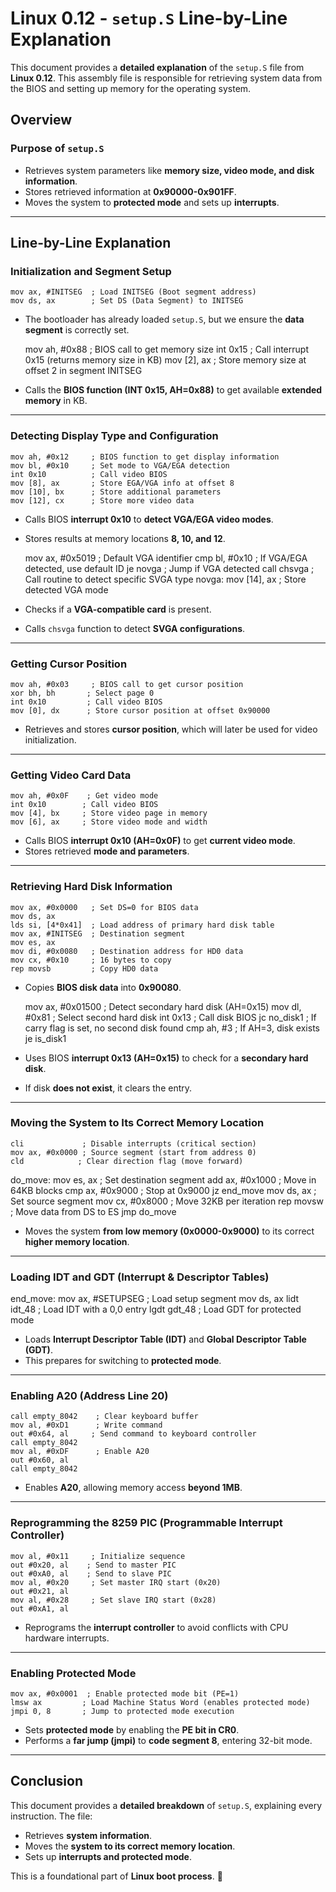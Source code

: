# Linux 0.12 - `setup.S` Line-by-Line Explanation

This document provides a **detailed explanation** of the `setup.S` file from **Linux 0.12**. This assembly file is responsible for retrieving system data from the BIOS and setting up memory for the operating system.

## Overview

### **Purpose of `setup.S`**
- Retrieves system parameters like **memory size, video mode, and disk information**.
- Stores retrieved information at **0x90000-0x901FF**.
- Moves the system to **protected mode** and sets up **interrupts**.

---

## Line-by-Line Explanation

### **Initialization and Segment Setup**

    mov ax, #INITSEG  ; Load INITSEG (Boot segment address)
    mov ds, ax        ; Set DS (Data Segment) to INITSEG

- The bootloader has already loaded `setup.S`, but we ensure the **data segment** is correctly set.


    mov ah, #0x88     ; BIOS call to get memory size
    int 0x15         ; Call interrupt 0x15 (returns memory size in KB)
    mov [2], ax      ; Store memory size at offset 2 in segment INITSEG

- Calls the **BIOS function (INT 0x15, AH=0x88)** to get available **extended memory** in KB.

---

### **Detecting Display Type and Configuration**

    mov ah, #0x12     ; BIOS function to get display information
    mov bl, #0x10     ; Set mode to VGA/EGA detection
    int 0x10          ; Call video BIOS
    mov [8], ax       ; Store EGA/VGA info at offset 8
    mov [10], bx      ; Store additional parameters
    mov [12], cx      ; Store more video data

- Calls BIOS **interrupt 0x10** to **detect VGA/EGA video modes**.
- Stores results at memory locations **8, 10, and 12**.


    mov ax, #0x5019   ; Default VGA identifier
    cmp bl, #0x10     ; If VGA/EGA detected, use default ID
    je novga          ; Jump if VGA detected
    call chsvga       ; Call routine to detect specific SVGA type
novga:
    mov [14], ax      ; Store detected VGA mode

- Checks if a **VGA-compatible card** is present.
- Calls `chsvga` function to detect **SVGA configurations**.

---

### **Getting Cursor Position**

    mov ah, #0x03     ; BIOS call to get cursor position
    xor bh, bh       ; Select page 0
    int 0x10         ; Call video BIOS
    mov [0], dx      ; Store cursor position at offset 0x90000

- Retrieves and stores **cursor position**, which will later be used for video initialization.

---

### **Getting Video Card Data**

    mov ah, #0x0F    ; Get video mode
    int 0x10        ; Call video BIOS
    mov [4], bx     ; Store video page in memory
    mov [6], ax     ; Store video mode and width

- Calls BIOS **interrupt 0x10 (AH=0x0F)** to get **current video mode**.
- Stores retrieved **mode and parameters**.

---

### **Retrieving Hard Disk Information**

    mov ax, #0x0000   ; Set DS=0 for BIOS data
    mov ds, ax
    lds si, [4*0x41]  ; Load address of primary hard disk table
    mov ax, #INITSEG  ; Destination segment
    mov es, ax
    mov di, #0x0080   ; Destination address for HD0 data
    mov cx, #0x10     ; 16 bytes to copy
    rep movsb         ; Copy HD0 data

- Copies **BIOS disk data** into **0x90080**.


    mov ax, #0x01500  ; Detect secondary hard disk (AH=0x15)
    mov dl, #0x81     ; Select second hard disk
    int 0x13         ; Call disk BIOS
    jc no_disk1      ; If carry flag is set, no second disk found
    cmp ah, #3       ; If AH=3, disk exists
    je is_disk1

- Uses BIOS **interrupt 0x13 (AH=0x15)** to check for a **secondary hard disk**.
- If disk **does not exist**, it clears the entry.

---

### **Moving the System to Its Correct Memory Location**

    cli             ; Disable interrupts (critical section)
    mov ax, #0x0000 ; Source segment (start from address 0)
    cld            ; Clear direction flag (move forward)
do_move:
    mov es, ax     ; Set destination segment
    add ax, #0x1000 ; Move in 64KB blocks
    cmp ax, #0x9000 ; Stop at 0x9000
    jz end_move
    mov ds, ax     ; Set source segment
    mov cx, #0x8000 ; Move 32KB per iteration
    rep movsw      ; Move data from DS to ES
    jmp do_move

- Moves the system **from low memory (0x0000-0x9000)** to its correct **higher memory location**.

---

### **Loading IDT and GDT (Interrupt & Descriptor Tables)**

end_move:
    mov ax, #SETUPSEG  ; Load setup segment
    mov ds, ax
    lidt idt_48       ; Load IDT with a 0,0 entry
    lgdt gdt_48       ; Load GDT for protected mode

- Loads **Interrupt Descriptor Table (IDT)** and **Global Descriptor Table (GDT)**.
- This prepares for switching to **protected mode**.

---

### **Enabling A20 (Address Line 20)**

    call empty_8042    ; Clear keyboard buffer
    mov al, #0xD1      ; Write command
    out #0x64, al     ; Send command to keyboard controller
    call empty_8042
    mov al, #0xDF      ; Enable A20
    out #0x60, al
    call empty_8042

- Enables **A20**, allowing memory access **beyond 1MB**.

---

### **Reprogramming the 8259 PIC (Programmable Interrupt Controller)**

    mov al, #0x11     ; Initialize sequence
    out #0x20, al    ; Send to master PIC
    out #0xA0, al    ; Send to slave PIC
    mov al, #0x20     ; Set master IRQ start (0x20)
    out #0x21, al
    mov al, #0x28     ; Set slave IRQ start (0x28)
    out #0xA1, al

- Reprograms the **interrupt controller** to avoid conflicts with CPU hardware interrupts.

---

### **Enabling Protected Mode**

    mov ax, #0x0001  ; Enable protected mode bit (PE=1)
    lmsw ax         ; Load Machine Status Word (enables protected mode)
    jmpi 0, 8       ; Jump to protected mode execution

- Sets **protected mode** by enabling the **PE bit in CR0**.
- Performs a **far jump (jmpi)** to **code segment 8**, entering 32-bit mode.

---

## **Conclusion**
This document provides a **detailed breakdown** of `setup.S`, explaining every instruction. The file:
- Retrieves **system information**.
- Moves the **system to its correct memory location**.
- Sets up **interrupts and protected mode**.

This is a foundational part of **Linux boot process**. 🚀

